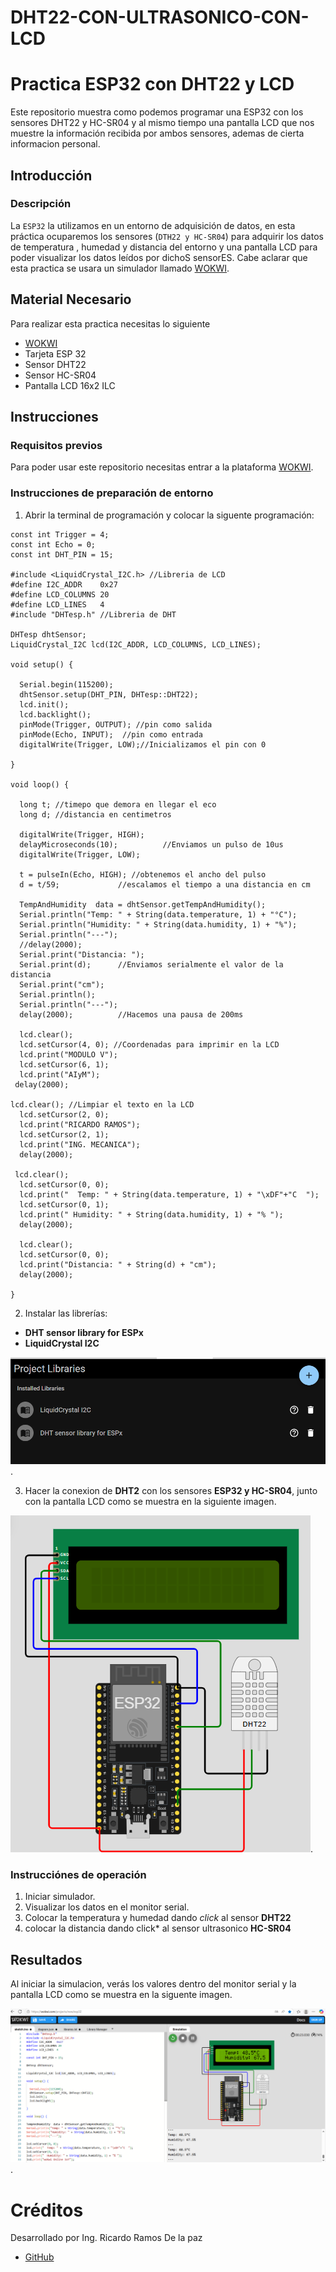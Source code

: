 # DHT22-CON-ULTRASONICO-CON-LCD

# Practica ESP32 con DHT22 y LCD
Este repositorio muestra como podemos programar una ESP32 con los sensores DHT22 y HC-SR04 y al mismo tiempo una pantalla LCD que nos muestre la información recibida por ambos sensores, ademas de cierta informacion personal.

## Introducción

### Descripción

La ```ESP32``` la utilizamos en un entorno de adquisición de datos, en esta práctica ocuparemos los sensores (```DTH22 y HC-SR04```) para adquirir los datos de temperatura , humedad y distancia del entorno y una pantalla LCD para poder visualizar los datos leídos por dichoS sensorES.  Cabe aclarar que esta practica se usara un simulador llamado [WOKWI](https://https://wokwi.com/).


## Material Necesario

Para realizar esta practica necesitas lo siguiente

- [WOKWI](https://https://wokwi.com/)
- Tarjeta ESP 32
- Sensor DHT22
- Sensor HC-SR04
- Pantalla LCD 16x2 ILC



## Instrucciones

### Requisitos previos

Para poder usar este repositorio necesitas entrar a la plataforma [WOKWI](https://https://wokwi.com/).


### Instrucciones de preparación de entorno 

1. Abrir la terminal de programación y colocar la siguente programación:

```
const int Trigger = 4;   
const int Echo = 0; 
const int DHT_PIN = 15;   

#include <LiquidCrystal_I2C.h> //Libreria de LCD
#define I2C_ADDR    0x27
#define LCD_COLUMNS 20
#define LCD_LINES   4
#include "DHTesp.h" //Libreria de DHT

DHTesp dhtSensor;
LiquidCrystal_I2C lcd(I2C_ADDR, LCD_COLUMNS, LCD_LINES);

void setup() {

  Serial.begin(115200);
  dhtSensor.setup(DHT_PIN, DHTesp::DHT22);
  lcd.init();
  lcd.backlight();
  pinMode(Trigger, OUTPUT); //pin como salida
  pinMode(Echo, INPUT);  //pin como entrada
  digitalWrite(Trigger, LOW);//Inicializamos el pin con 0

}

void loop() {

  long t; //timepo que demora en llegar el eco
  long d; //distancia en centimetros

  digitalWrite(Trigger, HIGH);
  delayMicroseconds(10);          //Enviamos un pulso de 10us
  digitalWrite(Trigger, LOW);
  
  t = pulseIn(Echo, HIGH); //obtenemos el ancho del pulso
  d = t/59;             //escalamos el tiempo a una distancia en cm
 
  TempAndHumidity  data = dhtSensor.getTempAndHumidity();
  Serial.println("Temp: " + String(data.temperature, 1) + "°C");
  Serial.println("Humidity: " + String(data.humidity, 1) + "%");
  Serial.println("---");
  //delay(2000); 
  Serial.print("Distancia: ");
  Serial.print(d);      //Enviamos serialmente el valor de la distancia
  Serial.print("cm");
  Serial.println();
  Serial.println("---");
  delay(2000);          //Hacemos una pausa de 200ms

  lcd.clear(); 
  lcd.setCursor(4, 0); //Coordenadas para imprimir en la LCD
  lcd.print("MODULO V");
  lcd.setCursor(6, 1);
  lcd.print("AIyM");
 delay(2000);

lcd.clear(); //Limpiar el texto en la LCD
  lcd.setCursor(2, 0);
  lcd.print("RICARDO RAMOS");
  lcd.setCursor(2, 1);
  lcd.print("ING. MECANICA");
  delay(2000);

 lcd.clear(); 
  lcd.setCursor(0, 0);
  lcd.print("  Temp: " + String(data.temperature, 1) + "\xDF"+"C  ");
  lcd.setCursor(0, 1);
  lcd.print(" Humidity: " + String(data.humidity, 1) + "% ");
  delay(2000);

  lcd.clear();
  lcd.setCursor(0, 0);
  lcd.print("Distancia: " + String(d) + "cm");
  delay(2000);

}

```
2. Instalar las librerías:
-  **DHT sensor library for ESPx**
- **LiquidCrystal I2C**

![](https://github.com/Ricardoramosdelapaz/DHT22-CON-LCD/blob/main/Captura%20lib.PNG?raw=true).

3. Hacer la conexion de **DHT2** con los sensores **ESP32 y HC-SR04**, junto con la pantalla LCD como se muestra en la siguiente imagen.

![](https://github.com/Ricardoramosdelapaz/DHT22-CON-LCD/blob/main/Captura%20con.PNG?raw=true).

### Instrucciónes de operación

1. Iniciar simulador.
2. Visualizar los datos en el monitor serial.
3. Colocar la temperatura y humedad dando *click* al sensor **DHT22**
4. colocar la distancia dando click* al sensor ultrasonico **HC-SR04**

## Resultados

Al iniciar la simulacion, verás los valores dentro del monitor serial y la pantalla LCD como se muestra en la siguente imagen.

![](https://github.com/Ricardoramosdelapaz/DHT22-CON-LCD/blob/main/res.PNG?raw=true).



# Créditos

Desarrollado por Ing. Ricardo Ramos De la paz

- [GitHub](https://github.com/Ricardoramosdelapaz)
